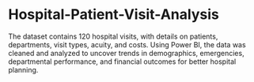 # Hospital-Patient-Visit-Analysis
The dataset contains 120 hospital visits, with details on patients, departments, visit types, acuity, and costs. Using Power BI, the data was cleaned and analyzed to uncover trends in demographics, emergencies, departmental performance, and financial outcomes for better hospital planning.
